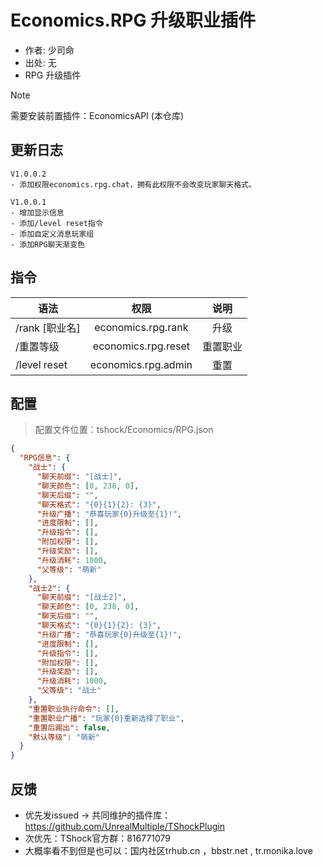 # Economics.RPG 升级职业插件

- 作者: 少司命
- 出处: 无
- RPG 升级插件  

> [!NOTE]  
> 需要安装前置插件：EconomicsAPI (本仓库)  

## 更新日志

```
V1.0.0.2
- 添加权限economics.rpg.chat，拥有此权限不会改变玩家聊天格式。

V1.0.0.1
- 增加显示信息
- 添加/level reset指令
- 添加自定义消息玩家组
- 添加RPG聊天渐变色
```

## 指令

| 语法           |        权限         |   说明   |
| -------------- | :-----------------: | :------: |
| /rank [职业名] | economics.rpg.rank  |   升级   |
| /重置等级      | economics.rpg.reset | 重置职业 |
| /level reset   | economics.rpg.admin | 重置     |

## 配置
> 配置文件位置：tshock/Economics/RPG.json
```json
{
  "RPG信息": {
    "战士": {
      "聊天前缀": "[战士]",
      "聊天颜色": [0, 238, 0],
      "聊天后缀": "",
      "聊天格式": "{0}{1}{2}: {3}",
      "升级广播": "恭喜玩家{0}升级至{1}!",
      "进度限制": [],
      "升级指令": [],
      "附加权限": [],
      "升级奖励": [],
      "升级消耗": 1000,
      "父等级": "萌新"
    },
    "战士2": {
      "聊天前缀": "[战士2]",
      "聊天颜色": [0, 238, 0],
      "聊天后缀": "",
      "聊天格式": "{0}{1}{2}: {3}",
      "升级广播": "恭喜玩家{0}升级至{1}!",
      "进度限制": [],
      "升级指令": [],
      "附加权限": [],
      "升级奖励": [],
      "升级消耗": 1000,
      "父等级": "战士"
    },
    "重置职业执行命令": [],
    "重置职业广播": "玩家{0}重新选择了职业",
    "重置后踢出": false,
    "默认等级": "萌新"
  }
}
```
## 反馈
- 优先发issued -> 共同维护的插件库：https://github.com/UnrealMultiple/TShockPlugin
- 次优先：TShock官方群：816771079
- 大概率看不到但是也可以：国内社区trhub.cn ，bbstr.net , tr.monika.love
